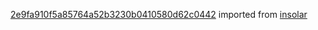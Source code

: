 [2e9fa910f5a85764a52b3230b0410580d62c0442](https://github.com/insolar/insolar/commit/2e9fa910f5a85764a52b3230b0410580d62c0442) imported from [insolar](https://github.com/insolar/insolar)
